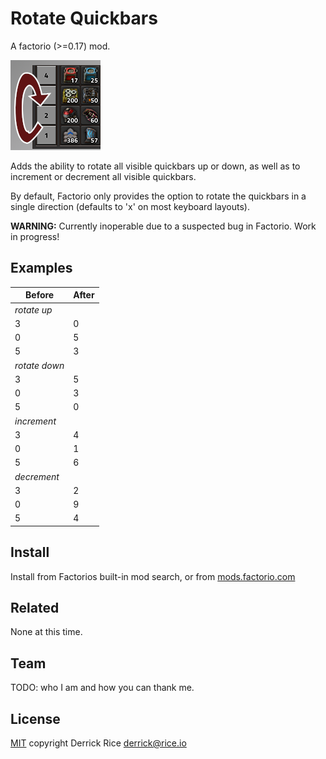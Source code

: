 # Rotate Quickbars

A factorio (>=0.17) mod.

![Thumbnail](thumbnail.png)

Adds the ability to rotate all visible quickbars up or down, as well as to increment or decrement all visible quickbars.

By default, Factorio only provides the option to rotate the quickbars in a single direction (defaults to 'x' on most keyboard layouts).

**WARNING:** Currently inoperable due to a suspected bug in Factorio. Work in progress!

## Examples

Before | After
------|---------
_rotate up_ |
3 | 0
0 | 5
5 | 3
_rotate down_ |
3 | 5
0 | 3
5 | 0
_increment_ |
3 | 4
0 | 1
5 | 6
_decrement_ |
3 | 2
0 | 9
5 | 4

## Install

Install from Factorios built-in mod search, or from [mods.factorio.com](https://mods.factorio.com)

## Related

None at this time.

## Team

TODO: who I am and how you can thank me.

## License

[MIT](https://opensource.org/licenses/MIT)
copyright Derrick Rice <derrick@rice.io>
